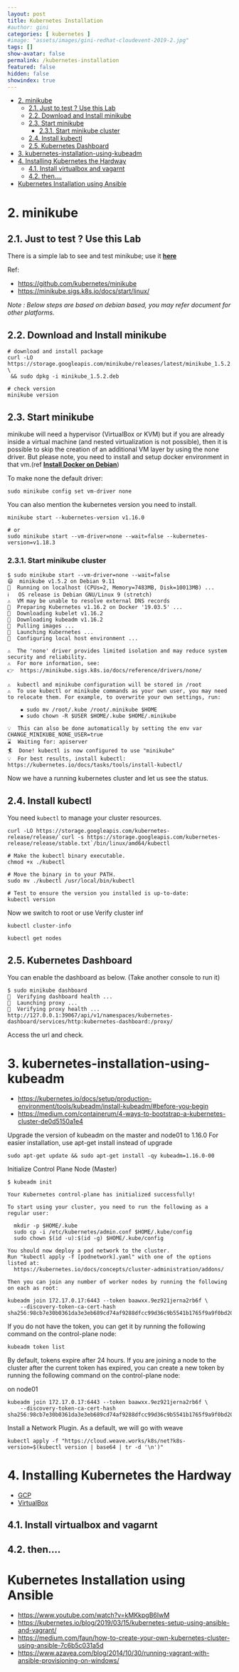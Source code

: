 ```yaml
---
layout: post
title: Kubernetes Installation
#author: gini
categories: [ kubernetes ]
#image: "assets/images/gini-redhat-cloudevent-2019-2.jpg"
tags: []
show-avatar: false
permalink: /kubernetes-installation
featured: false
hidden: false
showindex: true
---
```


<!-- TOC orderedlist:true -->

- [2. minikube](#2-minikube)
  - [2.1. Just to test ? Use this Lab](#21-just-to-test--use-this-lab)
  - [2.2. Download and Install minikube](#22-download-and-install-minikube)
  - [2.3. Start minikube](#23-start-minikube)
    - [2.3.1. Start minikube cluster](#231-start-minikube-cluster)
  - [2.4. Install kubectl](#24-install-kubectl)
  - [2.5. Kubernetes Dashboard](#25-kubernetes-dashboard)
- [3. kubernetes-installation-using-kubeadm](#3-kubernetes-installation-using-kubeadm)
- [4. Installing Kubernetes the Hardway](#4-installing-kubernetes-the-hardway)
  - [4.1. Install virtualbox and vagarnt](#41-install-virtualbox-and-vagarnt)
  - [4.2. then....](#42-then)
- [Kubernetes Installation using Ansible](#kubernetes-installation-using-ansible)

<!-- /TOC -->

# 2. minikube

## 2.1. Just to test ? Use this Lab

There is a simple lab to see and test minikube; use it **[here](https://kubernetes.io/docs/tutorials/hello-minikube/#create-a-minikube-cluster)**

Ref: 
- https://github.com/kubernetes/minikube
- https://minikube.sigs.k8s.io/docs/start/linux/

*Note : Below steps are based on debian based, you may refer document for other platforms.*

## 2.2. Download and Install minikube

```
# download and install package
curl -LO https://storage.googleapis.com/minikube/releases/latest/minikube_1.5.2.deb \
 && sudo dpkg -i minikube_1.5.2.deb

# check version
minikube version
```

## 2.3. Start minikube 

minikube will need a hypervisor (VirtualBox or KVM) but if you are already inside a virtual machine (and nested virtualization is not possible), then it is possible to skip the creation of an additional VM layer by using the none driver. But please note, you need to install and setup docker environment in that vm.(ref **[Install Docker on Debian](https://www.digitalocean.com/community/tutorials/how-to-install-and-use-docker-on-debian-9)**)

To make none the default driver:

```
sudo minikube config set vm-driver none
```

You can also mention the kubernetes version you need to install.

```
minikube start --kubernetes-version v1.16.0

# or 
sudo minikube start --vm-driver=none --wait=false --kubernetes-version=v1.18.3
```

### 2.3.1. Start minikube cluster

```
$ sudo minikube start --vm-driver=none --wait=false
😄  minikube v1.5.2 on Debian 9.11
🤹  Running on localhost (CPUs=2, Memory=7483MB, Disk=10013MB) ...
ℹ️   OS release is Debian GNU/Linux 9 (stretch)
⚠️  VM may be unable to resolve external DNS records
🐳  Preparing Kubernetes v1.16.2 on Docker '19.03.5' ...
💾  Downloading kubelet v1.16.2
💾  Downloading kubeadm v1.16.2
🚜  Pulling images ...
🚀  Launching Kubernetes ... 
🤹  Configuring local host environment ...

⚠️  The 'none' driver provides limited isolation and may reduce system security and reliability.
⚠️  For more information, see:
👉  https://minikube.sigs.k8s.io/docs/reference/drivers/none/

⚠️  kubectl and minikube configuration will be stored in /root
⚠️  To use kubectl or minikube commands as your own user, you may need to relocate them. For example, to overwrite your own settings, run:

    ▪ sudo mv /root/.kube /root/.minikube $HOME
    ▪ sudo chown -R $USER $HOME/.kube $HOME/.minikube

💡  This can also be done automatically by setting the env var CHANGE_MINIKUBE_NONE_USER=true
⌛  Waiting for: apiserver
🏄  Done! kubectl is now configured to use "minikube"
💡  For best results, install kubectl: https://kubernetes.io/docs/tasks/tools/install-kubectl/

```

Now we have a running kubernetes cluster and let us see the status.

## 2.4. Install kubectl

You need `kubectl` to manage your cluster resources.
```
curl -LO https://storage.googleapis.com/kubernetes-release/release/`curl -s https://storage.googleapis.com/kubernetes-release/release/stable.txt`/bin/linux/amd64/kubectl 

# Make the kubectl binary executable.
chmod +x ./kubectl

# Move the binary in to your PATH.
sudo mv ./kubectl /usr/local/bin/kubectl

# Test to ensure the version you installed is up-to-date:
kubectl version
```

Now we switch to root or use 
Verify cluster inf
```
kubectl cluster-info

kubectl get nodes
```

## 2.5. Kubernetes Dashboard

You can enable the dashboard as below. (Take another console to run it)

```
$ sudo minikube dashboard
🤔  Verifying dashboard health ...
🚀  Launching proxy ...
🤔  Verifying proxy health ...
http://127.0.0.1:39067/api/v1/namespaces/kubernetes-dashboard/services/http:kubernetes-dashboard:/proxy/

```

Access the url and check. 

# 3. kubernetes-installation-using-kubeadm

- https://kubernetes.io/docs/setup/production-environment/tools/kubeadm/install-kubeadm/#before-you-begin
- https://medium.com/containerum/4-ways-to-bootstrap-a-kubernetes-cluster-de0d5150a1e4

Upgrade the version of kubeadm on the master and node01 to 1.16.0
For easier installation, use apt-get install instead of upgrade

```
sudo apt-get update && sudo apt-get install -qy kubeadm=1.16.0-00
```

Initialize Control Plane Node (Master)

```
$ kubeadm init

Your Kubernetes control-plane has initialized successfully!

To start using your cluster, you need to run the following as a regular user:

  mkdir -p $HOME/.kube
  sudo cp -i /etc/kubernetes/admin.conf $HOME/.kube/config
  sudo chown $(id -u):$(id -g) $HOME/.kube/config

You should now deploy a pod network to the cluster.
Run "kubectl apply -f [podnetwork].yaml" with one of the options listed at:
  https://kubernetes.io/docs/concepts/cluster-administration/addons/

Then you can join any number of worker nodes by running the following on each as root:

kubeadm join 172.17.0.17:6443 --token baawxx.9ez921jerna2rb6f \
    --discovery-token-ca-cert-hash sha256:98cb7e30b0361da3e3eb689cd74af9288dfcc99d36c9b5541b1765f9a9f0bd20
```

If you do not have the token, you can get it by running the following command on the control-plane node:

```
kubeadm token list
```

By default, tokens expire after 24 hours. If you are joining a node to the cluster after the current token has expired, you can create a new token by running the following command on the control-plane node:

on node01
```
kubeadm join 172.17.0.17:6443 --token baawxx.9ez921jerna2rb6f \
    --discovery-token-ca-cert-hash sha256:98cb7e30b0361da3e3eb689cd74af9288dfcc99d36c9b5541b1765f9a9f0bd20
```

Install a Network Plugin. As a default, we will go with weave

```
kubectl apply -f "https://cloud.weave.works/k8s/net?k8s-version=$(kubectl version | base64 | tr -d '\n')"
```

# 4. Installing Kubernetes the Hardway

- [GCP](https://github.com/ginigangadharan/kubernetes-the-hard-way-gcp)
- [VirtualBox](https://github.com/ginigangadharan/kubernetes-the-hard-way-virtualbox)

## 4.1. Install virtualbox and vagarnt

## 4.2. then....

# Kubernetes Installation using Ansible

- https://www.youtube.com/watch?v=kMKkpgB6IwM
- https://kubernetes.io/blog/2019/03/15/kubernetes-setup-using-ansible-and-vagrant/
- https://medium.com/faun/how-to-create-your-own-kubernetes-cluster-using-ansible-7c6b5c031a5d
- https://www.azavea.com/blog/2014/10/30/running-vagrant-with-ansible-provisioning-on-windows/
